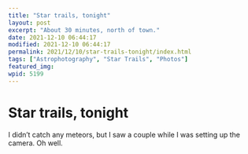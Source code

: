 ```yaml
---
title: "Star trails, tonight"
layout: post
excerpt: "About 30 minutes, north of town."
date: 2021-12-10 06:44:17
modified: 2021-12-10 06:44:17
permalink: 2021/12/10/star-trails-tonight/index.html
tags: ["Astrophotography", "Star Trails", "Photos"]
featured_img: 
wpid: 5199
---
```


# Star trails, tonight

I didn’t catch any meteors, but I saw a couple while I was setting up the camera. Oh well.
